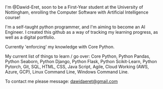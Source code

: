 I'm @Dawid-Eret, soon to be a First-Year student at the University of Nottingham,
enrolling the Computer Software with Artificial Intelligence course!

I'm a self-taught python programmer, and I'm aiming to become an AI Engineer.
I created this github as a way of tracking my learning progress, as well as a digital portfolio.

Currently 'enforcing' my knowledge with Core Python.

My current list of things to learn / go over:
Core Python,
Python Pandas,
Python Seaborn,
Python Django,
Python Flask,
Python Scikit-Learn,
Python Pytorch,
Git,
SQL,
HTML,
CSS,
Java Script,
Agile,
Cloud Working (AWS, Azure, GCP),
Linux Command Line,
Windows Command Line.

To contact me please message: dawidaeret@gmail.com
